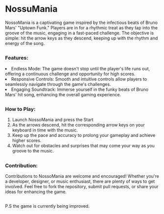 # NossuMania

NossoMania is a captivating game inspired by the infectious beats of Bruno Mars' "Uptown Funk." Players are in for a rhythmic treat as they tap into the groove of the music, engaging in a fast-paced challenge. The objective is simple: hit the arrow keys as they descend, keeping up with the rhythm and energy of the song.

<h2 dir="auto"></h2>

### Features: 
<li>Endless Mode: The game doesn't stop until the player's life runs out, offering a continuous challenge and opportunity for high scores. </li>
<li>Responsive Controls: Smooth and intuitive controls allow players to seamlessly navigate through the game's challenges.</li>
<li>Engaging Soundtrack: Immerse yourself in the funky beats of Bruno Mars' hit song, enhancing the overall gaming experience.</li>

<h2 dir="auto"></h2>

### How to Play:

<ol>
  <li>Launch NossoMania and press the Start</li>
<li>As the arrows descend, hit the corresponding arrow keys on your keyboard in time with the music.</li>
<li>Keep up the pace and accuracy to prolong your gameplay and achieve higher scores. </li>
<li>Watch out for obstacles and surprises that may come your way as you groove to the music.</li>
</ol>

<h2 dir="auto"></h2>

### Contribution:

Contributions to NossoMania are welcome and encouraged! Whether you're a developer, designer, or music enthusiast, there are plenty of ways to get involved. Feel free to fork the repository, submit pull requests, or share your ideas for enhancing the game.

<h2 dir="auto"></h2>

P.S the game is currently being improved.

